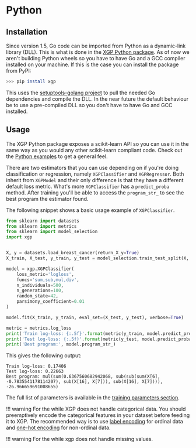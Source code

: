 # Python

## Installation

Since version 1.5, Go code can be imported from Python as a dynamic-link library (DLL). This is what is done in the [XGP Python package](https://github.com/MaxHalford/xgp-python). As of now we aren't building Python wheels so you have to have Go and a GCC compiler installed on your machine. If this is the case you can install the package from PyPI:

```sh
>>> pip install xgp
```

This uses the [setuptools-golang project](https://github.com/asottile/setuptools-golang) to pull the needed Go dependencies and compile the DLL. In the near future the default behaviour be to use a pre-compiled DLL so you don't have to have Go and GCC installed.

## Usage

The XGP Python package exposes a scikit-learn API so you can use it in the same way as you would any other scikit-learn compliant code. Check out the [Python examples](https://github.com/MaxHalford/xgp-python/tree/master/examples) to get a general feel.

There are two estimators that you can use depending on if you're doing classification or regression, namely `XGPClassifier` and `XGPRegressor`. Both inherit from `XGPModel` and their only difference is that they have a different default loss metric. What's more `XGPClassifier` has a `predict_proba` method. After training you'll be able to access the `program_str_` to see the best program the estimator found.

The following snippet shows a basic usage example of `XGPClassifier`.

```python
from sklearn import datasets
from sklearn import metrics
from sklearn import model_selection
import xgp


X, y = datasets.load_breast_cancer(return_X_y=True)
X_train, X_test, y_train, y_test = model_selection.train_test_split(X, y)

model = xgp.XGPClassifier(
    loss_metric='logloss',
    funcs='sum,sub,mul,div',
    n_individuals=500,
    n_generations=100,
    random_state=42,
    parsimony_coefficient=0.01
)

model.fit(X_train, y_train, eval_set=(X_test, y_test), verbose=True)

metric = metrics.log_loss
print('Train log-loss: {:.5f}'.format(metric(y_train, model.predict_proba(X_train))))
print('Test log-loss: {:.5f}'.format(metric(y_test, model.predict_proba(X_test))))
print('Best program:', model.program_str_)
```

This gives the following output:

```
Train log-loss: 0.17406
Test log-loss: 0.22663
Best program: mul(sum(0.6367560682942068, sub(sub(sum(X[6], -0.7835541178114207), sub(X[16], X[7])), sub(X[16], X[7]))), -26.966659691008655)
```

The full list of parameters is available in the [training parameters section](training-parameters.md).

!!! warning
    For the while XGP does not handle categorical data. You should preemptively encode the categorical features in your dataset before feeding it to XGP. The recommended way is to use [label encoding](http://scikit-learn.org/stable/modules/preprocessing_targets.html#label-encoding) for ordinal data and [one-hot encoding](http://scikit-learn.org/stable/modules/preprocessing.html#encoding-categorical-features) for non-ordinal data.

!!! warning
    For the while xgp does not handle missing values.
